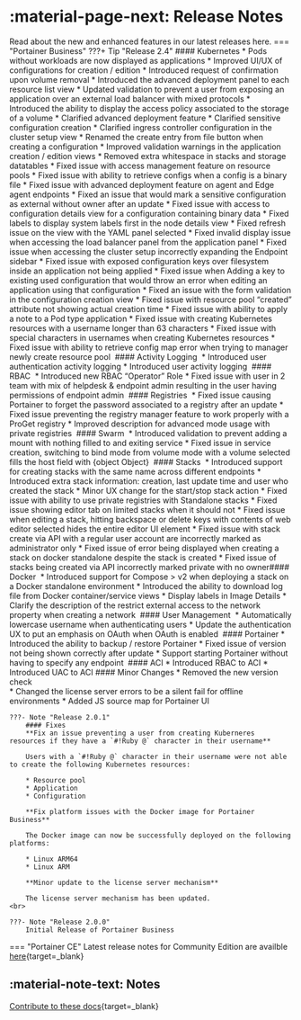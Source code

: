 # :material-page-next: Release Notes

Read about the new and enhanced features in our latest releases here.
=== "Portainer Business"
    ???+ Tip "Release 2.4"
        #### Kubernetes​
        * Pods without workloads are now displayed as applications
        * Improved UI/UX of configurations for creation / edition
        * Introduced request of confirmation upon volume removal
        * Introduced the advanced deployment panel to each resource list view
        * Updated validation to prevent a user from exposing an application over an external load balancer with mixed protocols
        * Introduced the ability to display the access policy associated to the storage of a volume
        * Clarified advanced deployment feature
        * Clarified sensitive configuration creation
        * Clarified ingress controller configuration in the cluster setup view
        * Renamed the create entry from file button when creating a configuration
        * Improved validation warnings in the application creation / edition views
        * Removed extra whitespace in stacks and storage datatables
        * Fixed issue with access management feature on resource pools
        * Fixed issue with ability to retrieve configs when a config is a binary file
        * Fixed issue with advanced deployment feature on agent and Edge agent endpoints
        * Fixed an issue that would mark a sensitive configuration as external without owner after an update
        * Fixed issue with access to configuration details view for a configuration containing binary data
        * Fixed labels to display system labels first in the node details view
        * Fixed refresh issue on the view with the YAML panel selected
        * Fixed invalid display issue when accessing the load balancer panel from the application panel
        * Fixed issue when accessing the cluster setup incorrectly expanding the Endpoint sidebar
        * Fixed issue with exposed configuration keys over filesystem inside an application not being applied
        * Fixed issue when Adding a key to existing used configuration that would throw an error when editing an application using that configuration
        * Fixed an issue with the form validation in the configuration creation view
        * Fixed issue with resource pool “created” attribute not showing actual creation time
        * Fixed issue with ability to apply a note to a Pod type application
        * Fixed issue with creating Kubernetes resources with a username longer than 63 characters
        * Fixed issue with special characters in usernames when creating Kubernetes resources
        * Fixed issue with ability to retrieve config map error when trying to manager newly create resource pool
        ​
        #### Activity Logging        ​
        * Introduced user authentication activity logging
        * Introduced user activity logging
        ​
        #### RBAC        ​
        * Introduced new RBAC “Operator” Role
        * Fixed issue with user in 2 team with mix of helpdesk & endpoint admin resulting in the user having permissions of endpoint admin
        ​
        #### Registries        ​
        * Fixed issue causing Portainer to forget the password associated to a registry after an update
        * Fixed issue preventing the registry manager feature to work properly with a ProGet registry
        * Improved description for advanced mode usage with private registries
        ​
        #### Swarm        ​
        * Introduced validation to prevent adding a mount with nothing filled to and exiting service
        * Fixed issue in service creation, switching to bind mode from volume mode with a volume selected fills the host field with {object Object}
        ​
        #### Stacks        ​
        * Introduced support for creating stacks with the same name across different endpoints
        * Introduced extra stack information: creation, last update time and user who created the stack
        * Minor UX change for the start/stop stack action
        * Fixed issue with ability to use private registries with Standalone stacks
        * Fixed issue showing editor tab on limited stacks when it should not
        * Fixed issue when editing a stack, hitting backspace or delete keys with contents of web editor selected hides the entire editor UI element
        * Fixed issue with stack create via API with a regular user account are incorrectly marked as administrator only
        * Fixed issue of error being displayed when creating a stack on docker standalone despite the stack is created
        * Fixed issue of stacks being created via API incorrectly marked private with no owner
        ​
        #### Docker        ​
        * Introduced support for Compose > v2 when deploying a stack on a Docker standalone environment
        * Introduced the ability to download log file from Docker container/service views
        * Display labels in Image Details
        * Clarify the description of the restrict external access to the network property when creating a network
        ​
        #### User Management        ​
        * Automatically lowercase username when authenticating users
        * Update the authentication UX to put an emphasis on OAuth when OAuth is enabled
        ​
        #### Portainer
        * Introduced the ability to backup / restore Portainer
        * Fixed issue of version not being shown correctly after update
        * Support starting Portainer without having to specify any endpoint
        ​
        #### ACI
        * Introduced RBAC to ACI
        * Introduced UAC to ACI
        ​
        #### Minor Changes​
        * Removed the new version check  
        * Changed the license server errors to be a silent fail for offline environments
        * Added JS source map for Portainer UI
    <br>

    ???- Note "Release 2.0.1"
        #### Fixes
        **Fix an issue preventing a user from creating Kuberneres resources if they have a `#!Ruby @` character in their username**

        Users with a `#!Ruby @` character in their username were not able to create the following Kubernetes resources:

        * Resource pool
        * Application
        * Configuration

        **Fix platform issues with the Docker image for Portainer Business**

        The Docker image can now be successfully deployed on the following platforms:

        * Linux ARM64
        * Linux ARM

        **Minor update to the license server mechanism**
        
        The license server mechanism has been updated.
    <br>

    ???- Note "Release 2.0.0"
        Initial Release of Portainer Business

=== "Portainer CE"
    Latest release notes for Community Edition are availble [here](https://github.com/portainer/portainer/releases){target=_blank}
<br>

## :material-note-text: Notes

[Contribute to these docs](https://github.com/portainer/portainer-docs/blob/master/contributing.md){target=_blank}
